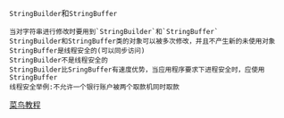 `StringBuilder`和`StringBuffer`
    
    当对字符串进行修改时要用到`StringBuilder`和`StringBuffer`
    StringBuilder和StringBuffer类的对象可以被多次修改，并且不产生新的未使用对象
    StringBuffer是线程安全的(可以同步访问)
    StringBuilder不是线程安全的
    StringBuilder比SringBuffer有速度优势，当应用程序要求下进程安全时，应使用StringBuffer
    线程安全举例:不允许一个银行账户被两个取款机同时取款
[菜鸟教程](http://www.runoob.com/java/java-stringbuffer.html "参考链接")
